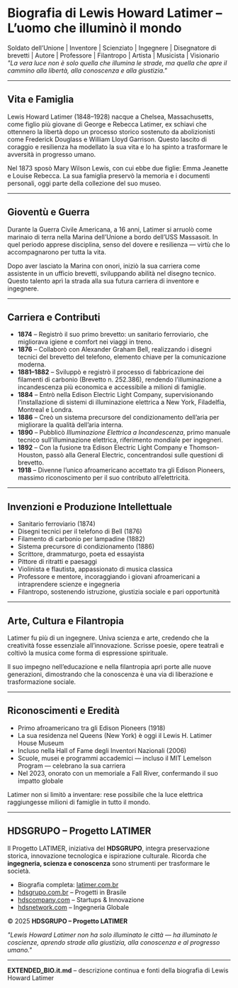 
# Biografia di Lewis Howard Latimer – L’uomo che illuminò il mondo

Soldato dell’Unione | Inventore | Scienziato | Ingegnere | Disegnatore di brevetti | Autore | Professore | Filantropo | Artista | Musicista | Visionario  
*"La vera luce non è solo quella che illumina le strade, ma quella che apre il cammino alla libertà, alla conoscenza e alla giustizia."*

---

## Vita e Famiglia

Lewis Howard Latimer (1848–1928) nacque a Chelsea, Massachusetts, come figlio più giovane di George e Rebecca Latimer, ex schiavi che ottennero la libertà dopo un processo storico sostenuto da abolizionisti come Frederick Douglass e William Lloyd Garrison. Questo lascito di coraggio e resilienza ha modellato la sua vita e lo ha spinto a trasformare le avversità in progresso umano.

Nel 1873 sposò Mary Wilson Lewis, con cui ebbe due figlie: Emma Jeanette e Louise Rebecca. La sua famiglia preservò la memoria e i documenti personali, oggi parte della collezione del suo museo.

---

## Gioventù e Guerra

Durante la Guerra Civile Americana, a 16 anni, Latimer si arruolò come marinaio di terra nella Marina dell’Unione a bordo dell’USS Massasoit. In quel periodo apprese disciplina, senso del dovere e resilienza — virtù che lo accompagnarono per tutta la vita.

Dopo aver lasciato la Marina con onori, iniziò la sua carriera come assistente in un ufficio brevetti, sviluppando abilità nel disegno tecnico. Questo talento aprì la strada alla sua futura carriera di inventore e ingegnere.

---

## Carriera e Contributi

- **1874** – Registrò il suo primo brevetto: un sanitario ferroviario, che migliorava igiene e comfort nei viaggi in treno.  
- **1876** – Collaborò con Alexander Graham Bell, realizzando i disegni tecnici del brevetto del telefono, elemento chiave per la comunicazione moderna.  
- **1881–1882** – Sviluppò e registrò il processo di fabbricazione dei filamenti di carbonio (Brevetto n. 252.386), rendendo l’illuminazione a incandescenza più economica e accessibile a milioni di famiglie.  
- **1884** – Entrò nella Edison Electric Light Company, supervisionando l’installazione di sistemi di illuminazione elettrica a New York, Filadelfia, Montreal e Londra.  
- **1886** – Creò un sistema precursore del condizionamento dell’aria per migliorare la qualità dell’aria interna.  
- **1890** – Pubblicò *Illuminazione Elettrica a Incandescenza*, primo manuale tecnico sull’illuminazione elettrica, riferimento mondiale per ingegneri.  
- **1892** – Con la fusione tra Edison Electric Light Company e Thomson-Houston, passò alla General Electric, concentrandosi sulle questioni di brevetto.  
- **1918** – Divenne l’unico afroamericano accettato tra gli Edison Pioneers, massimo riconoscimento per il suo contributo all’elettricità.

---

## Invenzioni e Produzione Intellettuale

- Sanitario ferroviario (1874)  
- Disegni tecnici per il telefono di Bell (1876)  
- Filamento di carbonio per lampadine (1882)  
- Sistema precursore di condizionamento (1886)  
- Scrittore, drammaturgo, poeta ed essayista  
- Pittore di ritratti e paesaggi  
- Violinista e flautista, appassionato di musica classica  
- Professore e mentore, incoraggiando i giovani afroamericani a intraprendere scienze e ingegneria  
- Filantropo, sostenendo istruzione, giustizia sociale e pari opportunità

---

## Arte, Cultura e Filantropia

Latimer fu più di un ingegnere. Univa scienza e arte, credendo che la creatività fosse essenziale all’innovazione. Scrisse poesie, opere teatrali e coltivò la musica come forma di espressione spirituale.

Il suo impegno nell’educazione e nella filantropia aprì porte alle nuove generazioni, dimostrando che la conoscenza è una via di liberazione e trasformazione sociale.

---

## Riconoscimenti e Eredità

- Primo afroamericano tra gli Edison Pioneers (1918)  
- La sua residenza nel Queens (New York) è oggi il Lewis H. Latimer House Museum  
- Incluso nella Hall of Fame degli Inventori Nazionali (2006)  
- Scuole, musei e programmi accademici — incluso il MIT Lemelson Program — celebrano la sua carriera  
- Nel 2023, onorato con un memoriale a Fall River, confermando il suo impatto globale  

Latimer non si limitò a inventare: rese possibile che la luce elettrica raggiungesse milioni di famiglie in tutto il mondo.

---

## HDSGRUPO – Progetto LATIMER

Il Progetto LATIMER, iniziativa del **HDSGRUPO**, integra preservazione storica, innovazione tecnologica e ispirazione culturale. Ricorda che **ingegneria, scienza e conoscenza** sono strumenti per trasformare le società.

- Biografia completa: [latimer.com.br](http://latimer.com.br)  
- [hdsgrupo.com.br](http://hdsgrupo.com.br) – Progetti in Brasile  
- [hdscompany.com](http://hdscompany.com) – Startups & Innovazione  
- [hdsnetwork.com](http://hdsnetwork.com) – Ingegneria Globale  

© 2025 **HDSGRUPO – Progetto LATIMER**

*"Lewis Howard Latimer non ha solo illuminato le città — ha illuminato le coscienze, aprendo strade alla giustizia, alla conoscenza e al progresso umano."*

---

**EXTENDED_BIO.it.md** – descrizione continua e fonti della biografia di Lewis Howard Latimer
